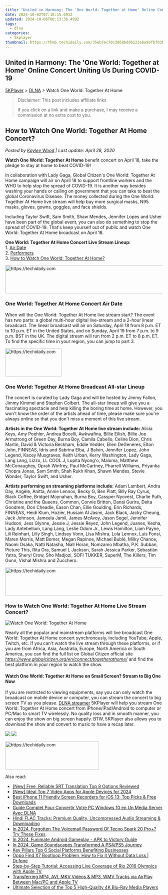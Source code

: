 ```yaml
---
title: "United in Harmony: The 'One World: Together at Home' Online Concert Uniting Us During COVID-19"
date: 2024-10-02T07:18:15.691Z
updated: 2024-10-06T00:13:36.499Z
tags:
  - dlna
categories:
  - 5kplayer
thumbnail: https://thmb.techidaily.com/35eb7ec70c3d68bdd6223aba9efbf03bc030e84e65b3cf939f3e4c2fcf3f5d40.jpg
---
```


## United in Harmony: The 'One World: Together at Home' Online Concert Uniting Us During COVID-19

[5KPlayer](https://tools.techidaily.com/5kplayer/products/) \> [DLNA](https://tools.techidaily.com/5kplayer/dlna/) \> Watch One World: Together At Home 

>  Disclaimer: This post includes affiliate links
>
>  If you click on a link and make a purchase, I may receive a commission at no extra cost to you.
>

## How to Watch One World: Together At Home Concert?

 _Posted by [Kaylee Wood](https://www.quora.com/profile/Amanda-Hu-21) | Last update: April 28, 2020_

**Watch One World: Together At Home** benefit concert on April 18, take the pledge to stay at home to beat COVID-19!

In collaboration with Lady Gaga, Global Citizen's One World: Together At Home campaign will air on April 18 to support frontline workers and the WHO to help stop the spread of COVID-19\. It is another way besides washing your hands or calling on government that you can take to beat the global Coronavirus Disease. The money collected during the One World: Together At Home live stream will help buy more surgical masks, N95 masks, gloves, gowns, goggles, and face shields.

Including Taylor Swift, Sam Smith, Shaw Mendes, Jennifer Lopes and Usher have been part of the global event, you can also do something to stop the spread of COVID-19\. That's keep yourself out of public and watch One World: Together At Home broadcast on April 18.

**One World: Together At Home Concert Live Stream Lineup:**   
 1\. [Air Date](https://tools.techidaily.com/5kplayer/dlna/)  
 2\. [Performers](https://tools.techidaily.com/5kplayer/dlna/)  
 3\. [How to Watch One World: Together At Home?](https://tools.techidaily.com/5kplayer/dlna/)

<!-- affiliate ads begin -->
<a href="https://imp.i110150.net/c/5597632/924297/11305" target="_top" id="924297">
  <img src="//a.impactradius-go.com/display-ad/11305-924297" border="0" alt="https://techidaily.com" width="728" height="90"/>
</a>
<img height="0" width="0" src="https://imp.i110150.net/i/5597632/924297/11305" style="position:absolute;visibility:hidden;" border="0" />
<!-- affiliate ads end -->

### One World: Together At Home Concert Air Date

When will the One World: Together At Home live stream start? The event has two parts: a global multi-hour digital live-stream and a 2-hour linear broadcast. The linear broadcast will air on Saturday, April 18 from 8 p.m. ET to 10 p.m. ET in the United States, and on Sunday, April 19 from 7 p.m. to 9 p.m. BST in the UK. The digital stream will run from 2 p.m. ET to 8 p.m. ET. To find the specific time in your region, you can jump to part 3.

<!-- affiliate ads begin -->
<a href="https://aligracehair.sjv.io/c/5597632/2135411/19272" target="_top" id="2135411">
  <img src="//a.impactradius-go.com/display-ad/19272-2135411" border="0" alt="https://techidaily.com" width="180" height="90"/>
</a>
<img height="0" width="0" src="https://aligracehair.sjv.io/i/5597632/2135411/19272" style="position:absolute;visibility:hidden;" border="0" />
<!-- affiliate ads end -->

### One World: Together At Home Broadcast All-star Lineup

The concert is curated by Lady Gaga and will be hosted by Jimmy Fallon, Jimmy Kimmel and Stephen Colbert. The all-star lineup will give you a fascinating spectacle and help killing the boring time at home. However, you won't know the order of the artists ahead of time, please make sure you're always online so that you don't miss a moment of this live stream.

**Artists in the One World: Together At Home live stream include:** Alicia Keys, Amy Poehler, Andrea Bocelli, Awkwafina, Billie Eilish, Billie Joe Armstrong of Green Day, Burna Boy, Camila Cabello, Celine Dion, Chris Martin, David & Victoria Beckham, Eddie Vedder, Ellen DeGeneres, Elton John, FINNEAS, Idris and Sabrina Elba, J Balvin, Jennifer Lopez, John Legend, Kacey Musgraves, Keith Urban, Kerry Washington, Lady Gaga, Lang Lang, Lizzo, LL COOL J, Lupita Nyong'o, Maluma, Matthew McConaughey, Oprah Winfrey, Paul McCartney, Pharrell Williams, Priyanka Chopra Jonas, Sam Smith, Shah Rukh Khan, Shawn Mendes, Stevie Wonder, Taylor Swift, and Usher.

**Artists performing on streaming platforms include:** Adam Lambert, Andra Day, Angèle, Anitta, Annie Lennox, Becky G, Ben Platt, Billy Ray Cyrus, Black Coffee, Bridget Moynahan, Burna Boy, Cassper Nyovest, Charlie Puth, Christine and the Queens, Common, Connie Britton, Danai Gurira, Delta Goodrem, Don Cheadle, Eason Chan, Ellie Goulding, Erin Richards, FINNEAS, Heidi Klum, Hozier, Hussain Al Jasmi, Jack Black, Jacky Cheung, Jack Johnson, Jameela Jamil, James McAvoy, Jason Segel, Jennifer Hudson, Jess Glynne, Jessie J, Jessie Reyez, John Legend, Juanes, Kesha, Lady Antebellum, Lang Lang, Leslie Odom Jr., Lewis Hamilton, Liam Payne, Lili Reinhart, Lilly Singh, Lindsey Vonn, Lisa Mishra, Lola Lennox, Luis Fonsi, Maren Morris, Matt Bomer, Megan Rapinoe, Michael Bublé, Milky Chance, Naomi Osaka, Natti Natasha, Niall Horan, Nomzamo Mbatha, P.K. Subban, Picture This, Rita Ora, Samuel L Jackson, Sarah Jessica Parker, Sebastián Yatra, Sheryl Crow, Sho Madjozi, SOFI TUKKER, SuperM, The Killers, Tim Gunn, Vishal Mishra and Zucchero.

<!-- affiliate ads begin -->
<a href="https://appsumo.8odi.net/c/5597632/2087408/7443" target="_top" id="2087408">
  <img src="//a.impactradius-go.com/display-ad/7443-2087408" border="0" alt="https://techidaily.com" width="728" height="90"/>
</a>
<img height="0" width="0" src="https://appsumo.8odi.net/i/5597632/2087408/7443" style="position:absolute;visibility:hidden;" border="0" />
<!-- affiliate ads end -->

### How to Watch One World: Together At Home Live Stream Concert?

![Watch One World: Together At Home](https://www.5kplayer.com/dlna/img/watch-one-world-together-at-home.jpg) 

Nearly all the popular and mainstream platforms will live broadcast One World: Together At Home concert synchronously, including YouTube, Apple, Twitch, etc. If you can't watch the live stream through these platforms, or if you are from Africa, Asia, Australia, Europe, North America or South America, you can find the full list on Global Citizen official site _https://www.globalcitizen.org/en/connect/togetherathome/_ and find the best platform in your region to watch the show. 

#### **Watch One World: Together At Home on Small Screen? Stream to Big One Now**

If you are restricted to viewing equipments, say you can only watch the broadcast on mobile device or computer, you can stream the concert to big screen TV as you please. [DLNA streamer](https://tools.techidaily.com/5kplayer/dlna/) 5KPlayer will help you stream One World: Together At Home concert from iPhone/iPad/Android to computer or PC/Mac to smart TV wirelessly. No quality loss and in smooth manner, you can enjoy the show on big screen happily. BTW, 5KPlayer also allows you to download the show and convert to music to have a recap later.

[![](https://www.5kplayer.com/dlna/../button/freedownwhitewin.png)](https://tools.techidaily.com/5kplayer/products/) [![](https://www.5kplayer.com/dlna/../button/freedownbackmac.png)](https://tools.techidaily.com/5kplayer/products/)

<!-- affiliate ads begin -->
<a href="https://aligracehair.sjv.io/c/5597632/1975836/19272" target="_top" id="1975836">
  <img src="//a.impactradius-go.com/display-ad/19272-1975836" border="0" alt="https://techidaily.com" width="300" height="90"/>
</a>
<img height="0" width="0" src="https://aligracehair.sjv.io/i/5597632/1975836/19272" style="position:absolute;visibility:hidden;" border="0" />
<!-- affiliate ads end -->

<ins class="adsbygoogle"
     style="display:block"
     data-ad-format="autorelaxed"
     data-ad-client="ca-pub-7571918770474297"
     data-ad-slot="1223367746"></ins>

<ins class="adsbygoogle"
     style="display:block"
     data-ad-client="ca-pub-7571918770474297"
     data-ad-slot="8358498916"
     data-ad-format="auto"
     data-full-width-responsive="true"></ins>

<span class="atpl-alsoreadstyle">Also read:</span>
<div><ul>
<li><a href="https://some-knowledge.techidaily.com/new-free-reliable-srt-translation-top-8-options-reviewed/"><u>[New] Free, Reliable SRT Translation Top 8 Options Reviewed</u></a></li>
<li><a href="https://fox-helps.techidaily.com/new-ideal-top-7-video-apps-for-apple-devices-for-2024/"><u>[New] Ideal Top 7 Video Apps for Apple Devices for 2024</u></a></li>
<li><a href="https://media-tips.techidaily.com/best-iphone-11-friendly-screen-recorders-for-ios-13-top-picks-and-free-downloads/"><u>Best iPhone 11 Friendly Screen Recorders for iOS 13: Top Picks & Free Downloads</u></a></li>
<li><a href="https://media-tips.techidaily.com/guide-complet-pour-convertir-votre-pc-windows-10-en-un-media-server-avec-dlna/"><u>Guide Complet Pour Convertir Votre PC Windows 10 en Un Media Server Avec DLNA</u></a></li>
<li><a href="https://media-tips.techidaily.com/hindi-flac-tracks-premium-quality-uncompressed-audio-streaming-and-downloading/"><u>Hindi FLAC Tracks: Premium Quality, Uncompressed Audio Streaming & Downloading</u></a></li>
<li><a href="https://unlock-android.techidaily.com/in-2024-forgotten-the-voicemail-password-of-tecno-spark-20-proplus-try-these-fixes-by-drfone-android/"><u>In 2024, Forgotten The Voicemail Password Of Tecno Spark 20 Pro+? Try These Fixes</u></a></li>
<li><a href="https://some-knowledge.techidaily.com/in-2024-funimate-android-gameplay-apk-to-victory-guide/"><u>In 2024, Funimate Android Gameplay - APK to Victory Guide</u></a></li>
<li><a href="https://fox-cloud.techidaily.com/in-2024-game-soundscapes-transformed-a-ps4ps5-journey/"><u>In 2024, Game Soundscapes Transformed A PS4/PS5 Journey</u></a></li>
<li><a href="https://extra-hints.techidaily.com/key-pillars-top-6-social-platforms-benefiting-businesses/"><u>Key Pillars Top 6 Social Platforms Benefiting Businesses</u></a></li>
<li><a href="https://howto.techidaily.com/oppo-find-x7-bootloop-problem-how-to-fix-it-without-data-loss-drfone-by-drfone-fix-android-problems-fix-android-problems/"><u>Oppo Find X7 Bootloop Problem, How to Fix it Without Data Loss | Dr.fone</u></a></li>
<li><a href="https://media-tips.techidaily.com/step-by-step-tutorial-accessing-live-coverage-of-rio-2016-olympics-with-apple-tv/"><u>Step-by-Step Tutorial: Accessing Live Coverage of Rio 2016 Olympics with Apple TV</u></a></li>
<li><a href="https://media-tips.techidaily.com/transferring-mp4-avi-mkv-videos-and-mp3-wmv-tracks-via-airplay-between-macpc-and-apple-tv/"><u>Transferring MP4, AVI, MKV Videos & MP3, WMV Tracks via AirPlay Between Mac/PC and Apple TV</u></a></li>
<li><a href="https://media-tips.techidaily.com/ultimate-selection-of-the-top-5-high-quality-4k-blu-ray-media-players/"><u>Ultimate Selection of the Top 5 High-Quality 4K Blu-Ray Media Players</u></a></li>
</ul></div>


